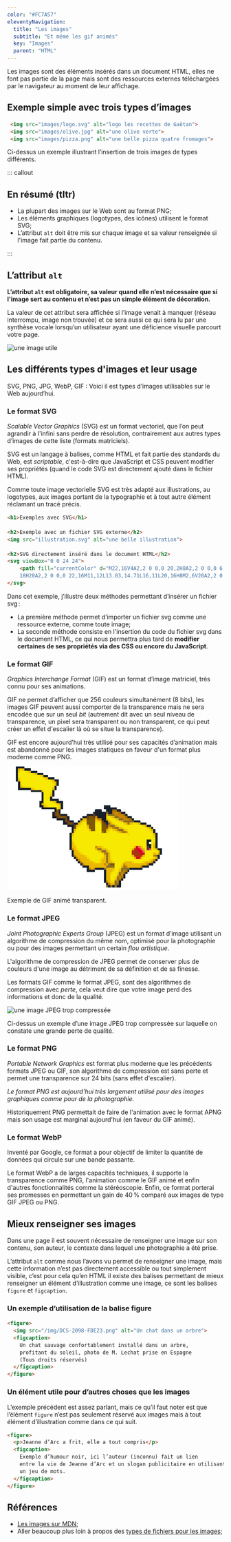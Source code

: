 ```yaml
---
color: "#FC7A57"
eleventyNavigation:
  title: "Les images"
  subtitle: "Et même les gif animés"
  key: "Images"
  parent: "HTML"
---
```


Les images sont des éléments insérés dans un document HTML, elles ne font pas partie de la page mais sont des ressources externes téléchargées par le navigateur au moment de leur affichage.

## Exemple simple avec trois types d’images

```html
 <img src="images/logo.svg" alt="logo les recettes de Gaëtan">
 <img src="images/olive.jpg" alt="une olive verte">
 <img src="images/pizza.png" alt="une belle pizza quatre fromages">
```

Ci-dessus un exemple illustrant l’insertion de trois images de types différents.

::: callout

## En résumé (tltr)

- La plupart des images sur le Web sont au format PNG;
- Les éléments graphiques (logotypes, des icônes) utilisent le format SVG;
- L’attribut `alt` doit être mis sur chaque image et sa valeur renseignée si l'image fait partie du contenu.

:::

## L’attribut `alt`

**L’attribut `alt` est obligatoire, sa valeur quand elle n’est nécessaire que si l'image sert au contenu et n’est pas un simple élément de décoration.**

La valeur de cet attribut sera affichée si l’image venait à manquer (réseau interrompu, image non trouvée) et ce sera aussi ce qui sera lu par une synthèse vocale lorsqu’un utilisateur ayant une déficience visuelle parcourt votre page.

![une image utile](/img/image-404.jpg)

## Les différents types d'images et leur usage

SVG, PNG, JPG, WebP, GIF : Voici il est types d’images utilisables sur le Web aujourd’hui.

### Le format SVG

*Scalable Vector Graphics* (SVG) est un format vectoriel, que l’on peut agrandir à l'infini sans perdre de résolution, contrairement aux autres types d’images de cette liste (formats matriciels).

SVG est un langage à balises, comme HTML et fait partie des standards du Web, est *scriptable*, c'est-à-dire que JavaScript et CSS peuvent modifier ses propriétés (quand le code SVG est directement ajouté dans le fichier HTML).

Comme toute image vectorielle SVG est très adapté aux illustrations, au logotypes, aux images portant de la typographie et à tout autre élément réclamant un tracé précis.

```html
<h1>Exemples avec SVG</h1>

<h2>Exemple avec un fichier SVG externe</h2>
<img src="illustration.svg" alt="une belle illustration">

<h2>SVG directement inséré dans le document HTML</h2>
<svg viewBox="0 0 24 24">
    <path fill="currentColor" d="M22,16V4A2,2 0 0,0 20,2H8A2,2 0 0,0 6,4V16A2,2 0 0,0 8,
    18H20A2,2 0 0,0 22,16M11,12L13.03,14.71L16,11L20,16H8M2,6V20A2,2 0 0,0 4,22H18V20H4V6" />
</svg>
```

Dans cet exemple, j’illustre deux méthodes permettant d’insérer un fichier svg :

- La première méthode permet d’importer un fichier svg comme une ressource externe, comme toute image;
- La seconde méthode consiste en l'insertion du code du fichier svg dans le document HTML, ce qui nous permettra plus tard de **modifier certaines de ses propriétés via des CSS ou encore du JavaScript**.

### Le format GIF

*Graphics Interchange Format* (GIF) est un format d’image matriciel, très connu pour ses animations.

GIF ne permet d’afficher que 256 couleurs simultanément (8 bits), les images GIF peuvent aussi comporter de la transparence mais ne sera encodée que sur un seul *bit* (autrement dit avec un seul niveau de transparence, un pixel sera transparent ou non transparent, ce qui peut créer un effet d'escalier là où se situe la transparence).

GIF est encore aujourd’hui très utilisé pour ses capacités d’animation mais est abandonné pour les images statiques en faveur d'un format plus moderne comme PNG.

![Cours Pikachu cours](/img/exemple–gif–transparent.gif)

Exemple de GIF animé transparent.

### Le format JPEG

 *Joint Photographic Experts Group* (JPEG) est un format d’image utilisant un algorithme de compression du même nom, optimisé pour la photographie ou pour des images permettant un certain *flou artistique*.

 L'algorithme de compression de JPEG permet de conserver plus de couleurs d'une image au détriment de sa définition et de sa finesse.

<div class="callout">

Les formats GIF comme le format JPEG, sont des algorithmes de compression avec *perte*, cela veut dire que votre image perd des informations et donc de la qualité.

</div>

![une image JPEG trop compressée](/img/compression–jpg.jpg)

 Ci-dessus un exemple d’une image JPEG trop compressée sur laquelle on constate une grande perte de qualité.

### Le format PNG

*Portable Network Graphics* est format plus moderne que les précédents formats JPEG ou GIF, son algorithme de compression est sans perte et permet une transparence sur 24 bits (sans effet d'escalier).

*Le format PNG est aujourd'hui très largement utilisé pour des images graphiques comme pour de la photographie.*

Historiquement PNG permettait de faire de l'animation avec le format APNG mais son usage est marginal aujourd'hui (en faveur du GIF animé).

### Le format WebP

Inventé par Google, ce format a pour objectif de limiter la quantité de données qui circule sur une bande passante. 

Le format WebP a de larges capacités techniques, il supporte la transparence comme PNG, l'animation comme le GIF animé et enfin d'autres fonctionnalités comme la stéréoscopie. Enfin, ce format porterai ses promesses en permettant un gain de 40 % comparé aux images de type GIF JPEG ou PNG.

## Mieux renseigner ses images

Dans une page il est souvent nécessaire de renseigner une image sur son contenu, son auteur, le contexte dans lequel une photographie a été prise.

L’attribut `alt` comme nous l’avons vu permet de renseigner une image, mais cette information n’est pas directement accessible ou tout simplement visible, c’est pour cela qu’en HTML il existe des balises permettant de mieux renseigner un élément d’illustration comme une image, ce sont les balises `figure` et `figcaption`.


### Un exemple d’utilisation de la balise figure

```html
<figure>
  <img src="/img/DCS-2098-FDE23.png" alt="Un chat dans un arbre">
  <figcaption>
    Un chat sauvage confortablement installé dans un arbre,
    profitant du soleil, photo de M. Lechat prise en Espagne
    (Tous droits réservés)
  </figcaption>
</figure>
```

### Un élément utile pour d’autres choses que les images

L’exemple précédent est assez parlant, mais ce qu’il faut noter est que l’élément `figure` n’est pas seulement réservé aux images mais à tout élément d’illustration comme dans ce qui suit.

```html
<figure>
  <p>Jeanne d’Arc a frit, elle a tout compris</p>
  <figcaption>
    Exemple d’humour noir, ici l’auteur (inconnu) fait un lien
    entre la vie de Jeanne d’Arc et un slogan publicitaire en utilisant
    un jeu de mots.
  </figcaption>
</figure>
```

## Références

- [Les images sur MDN](https://developer.mozilla.org/fr/docs/Web/HTML/Element/Img);
- Aller beaucoup plus loin à propos des [types de fichiers pour les images](https://developer.mozilla.org/fr/docs/Web/Media/Formats/Image_types);